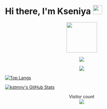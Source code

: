 <h1>
  Hi there, I'm Kseniya
  <img src="https://media.giphy.com/media/hvRJCLFzcasrR4ia7z/giphy.gif" width="30px"/>
</h1>

<div id="header" align="center">
  <img src="https://media.giphy.com/media/M9gbBd9nbDrOTu1Mqx/giphy.gif" width="100"/>
</div>

<p align="center">
  <img src="https://github-readme-stats.vercel.app/api?username=kstmnv&count_private=true&show_icons=true&theme=buefy" />
</p>
<p align="center">
  <img src="https://github-readme-stats.vercel.app/api/top-langs/?username=kstmnv&layout=compact&theme=buefy" />
</p>

[![Top Langs](https://github-readme-stats.vercel.app/api/top-langs/?username=kstmnv&layout=compact&theme=buefy)](https://github.com/kstmnv)

[![kstmnv's GitHub Stats](https://github-readme-stats.vercel.app/api?username=kstmnv&count_private=true&show_icons=true&theme=buefy)](https://github.com/kstmnv)

<p align="center"> 
  Visitor count<br>
  <img src="https://profile-counter.glitch.me/kstmnv/count.svg" />
</p>
